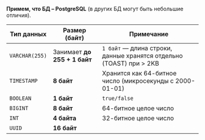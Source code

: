 **Примем, что БД – PostgreSQL** (в других БД могут быть небольшие отличия).

| **Тип данных** | **Размер (байт)**            | **Примечание**                                                      |
| -------------- | ---------------------------- | ------------------------------------------------------------------- |
| `VARCHAR(255)` | Занимает **до 255 + 1 байт** | `1 байт` — длина строки, данные хранятся отдельно (TOAST) при > 2KB |
| `TIMESTAMP`    | **8 байт**                   | Хранится как 64-битное число (микросекунды с 2000-01-01)            |
| `BOOLEAN`      | **1 байт**                   | `true/false`                                                        |
| `BIGINT`       | **8 байт**                   | 64-битное целое число                                               |
| `INT`          | **4 байта**                  | 32-битное целое число                                               |
| `UUID`         | **16 байт**                  |                                                                     |
